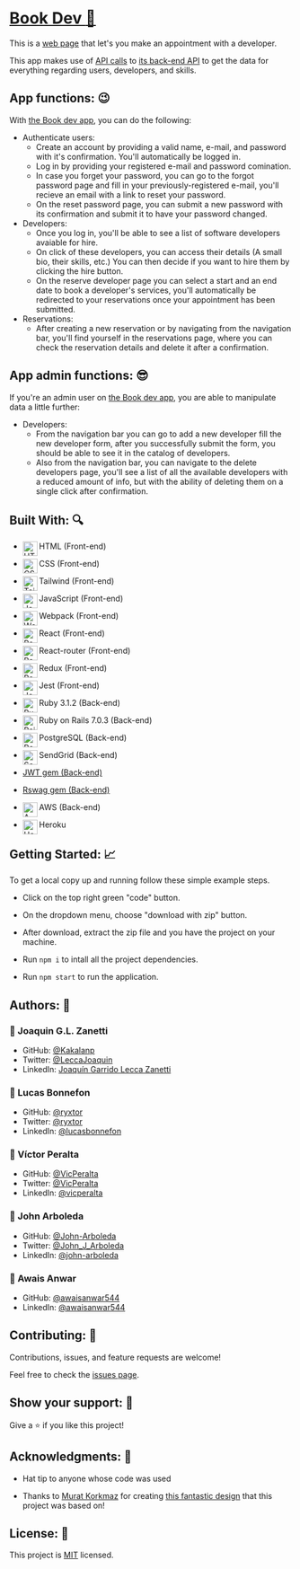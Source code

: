 # [Book Dev :green_book:](https://book-dev.herokuapp.com/)

This is a [web page](https://book-dev.herokuapp.com/) that let's you make an appointment with a developer.

This app makes use of [API calls](https://bookdev-api.herokuapp.com/api-docs/index.html) to [its back-end API](https://github.com/awaisanwar544/final-capstone-api) to get the data for everything regarding users, developers, and skills.

## App functions: :wink:

With [the Book dev app](https://book-dev.herokuapp.com/), you can do the following:

- Authenticate users:
  - Create an account by providing a valid name, e-mail, and password with it's confirmation. You'll automatically be logged in.
  - Log in by providing your registered e-mail and password comination.
  - In case you forget your password, you can go to the forgot password page and fill in your previously-registered e-mail, you'll recieve an email with a link to reset your password.
  - On the reset password page, you can submit a new password with its confirmation and submit it to have your password changed.
- Developers:
  - Once you log in, you'll be able to see a list of software developers avaiable for hire.
  - On click of these developers, you can access their details (A small bio, their skills, etc.) You can then decide if you want to hire them by clicking the hire button.
  - On the reserve developer page you can select a start and an end date to book a developer's services, you'll automatically be redirected to your reservations once your appointment has been submitted.
- Reservations:
  - After creating a new reservation or by navigating from the navigation bar, you'll find yourself in the reservations page, where you can check the reservation details and delete it after a confirmation.
  
## App admin functions: :sunglasses:

If you're an admin user on [the Book dev app](https://book-dev.herokuapp.com/), you are able to manipulate data a little further:

- Developers:
  - From the navigation bar you can go to add a new developer fill the new developer form, after you successfully submit the form, you should be able to see it in the catalog of developers.
  - Also from the navigation bar, you can navigate  to the delete developers page, you'll see a list of all the available developers with a reduced amount of info, but with the ability of deleting them on a single click after confirmation.
  
## Built With: :mag:

- HTML (Front-end) <img align="left" alt="HTML5" width="26px" src="https://github.com/get-icon/geticon/raw/master/icons/html-5.svg" />
- CSS (Front-end) <img align="left" alt="CSS3" width="26px" src="https://github.com/get-icon/geticon/raw/master/icons/css-3.svg" />
- Tailwind (Front-end) <img align="left" alt="Tailwind" width="26px" src="https://github.com/get-icon/geticon/raw/master/icons/tailwindcss-icon.svg" />
- JavaScript (Front-end) <img align="left" alt="JavaScript" width="26px" src="https://github.com/get-icon/geticon/raw/master/icons/javascript.svg" />
- Webpack (Front-end) <img align="left" alt="Webpack" width="26px" src="https://github.com/get-icon/geticon/raw/master/icons/webpack.svg" />
- React (Front-end) <img align="left" alt="React" width="26px" src="https://github.com/get-icon/geticon/raw/master/icons/react.svg" />
- React-router (Front-end) <img align="left" alt="React-router" width="26px" src="https://github.com/get-icon/geticon/raw/master/icons/react-router.svg" />
- Redux (Front-end) <img align="left" alt="Redux" width="26px" src="https://github.com/get-icon/geticon/raw/master/icons/redux.svg" />
- Jest (Front-end) <img align="left" alt="Jest" width="26px" src="https://github.com/get-icon/geticon/raw/master/icons/jest.svg" />

- Ruby 3.1.2 (Back-end) <img align="left" alt="Ruby" width="26px" src="https://github.com/get-icon/geticon/raw/master/icons/ruby.svg" />
- Ruby on Rails 7.0.3 (Back-end) <img align="left" alt="Rails" width="26px" src="https://github.com/get-icon/geticon/raw/master/icons/rails.svg" />
- PostgreSQL (Back-end) <img align="left" alt="Postgresql" width="26px" src="https://github.com/get-icon/geticon/raw/master/icons/postgresql.svg" />
- SendGrid (Back-end) <img align="left" alt="Sendgrid" width="26px" src="https://github.com/get-icon/geticon/raw/master/icons/sendgrid.svg" />
- [JWT gem (Back-end)](https://github.com/jwt/ruby-jwt)
- [Rswag gem (Back-end)](https://github.com/rswag/rswag)
- AWS (Back-end) <img align="left" alt="AWS" width="26px" src="https://github.com/get-icon/geticon/raw/master/icons/aws.svg" />

- Heroku <img align="left" alt="Heroku" width="26px" src="https://github.com/get-icon/geticon/raw/master/icons/heroku-icon.svg" />

## Getting Started: :chart_with_upwards_trend:
To get a local copy up and running follow these simple example steps.

- Click on the top right green "code" button.

- On the dropdown menu, choose "download with zip" button.

- After download, extract the zip file and you have the project on your machine.

- Run `npm i` to intall all the project dependencies.

- Run `npm start` to run the application.


## Authors: 👋

### 👤 Joaquin G.L. Zanetti
- GitHub: [@Kakalanp](https://github.com/Kakalanp)
- Twitter: [@LeccaJoaquin](https://twitter.com/LeccaJoaquin)
- LinkedIn: [Joaquín Garrido Lecca Zanetti](https://www.linkedin.com/in/joaquin-garrido-lecca-zanetti/)

### 👤 Lucas Bonnefon

- GitHub: [@ryxtor](https://github.com/ryxtor)
- Twitter: [@ryxtor](https://twitter.com/ryxtor)
- LinkedIn: [@lucasbonnefon](https://www.linkedin.com/in/lucasbonnefon/)

### 👤 Víctor Peralta

- GitHub: [@VicPeralta](https://github.com/VicPeralta)
- Twitter: [@VicPeralta](https://twitter.com/VicPeralta)
- LinkedIn: [@vicperalta](https://www.linkedin.com/in/vicperalta/)

### 👤 John Arboleda

- GitHub: [@John-Arboleda](https://github.com/John-Arboleda)
- Twitter: [@John_J_Arboleda](https://twitter.com/John_J_Arboleda)
- LinkedIn: [@john-arboleda](https://www.linkedin.com/in/john-arboleda/)

### 👤 Awais Anwar

- GitHub: [@awaisanwar544](https://github.com/awaisanwar544)
- LinkedIn: [@awaisanwar544](https://www.linkedin.com/in/awaisanwar544/)


## Contributing: 🤝

Contributions, issues, and feature requests are welcome!

Feel free to check the [issues page](../../issues/).

## Show your support: 🌟

Give a ⭐️ if you like this project!

## Acknowledgments: 📝

- Hat tip to anyone whose code was used

- Thanks to [Murat Korkmaz](https://www.behance.net/muratk) for creating [this fantastic design](https://www.behance.net/gallery/26425031/Vespa-Responsive-Redesign) that this project was based on!

## License: :monocle_face:

This project is [MIT](./LICENSE) licensed.
